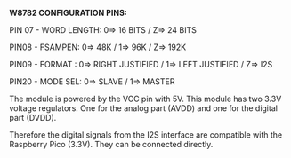 
**W8782 CONFIGURATION PINS:**

PIN 07 - WORD LENGTH:  0=> 16 BITS   /  Z=> 24 BITS

PIN08 - FSAMPEN:       0=> 48K       /  1=> 96K       /  Z=> 192K

PIN09 - FORMAT : 0=> RIGHT JUSTIFIED / 1=> LEFT JUSTIFIED  / Z=> I2S 

PIN20 - MODE SEL: 0=> SLAVE  /  1=> MASTER


The module is powered by the VCC pin with 5V. This module has two 3.3V voltage regulators. One for the analog part (AVDD) and one for the digital part (DVDD).

Therefore the digital signals from the I2S interface are compatible with the Raspberry Pico (3.3V). They can be connected directly.
